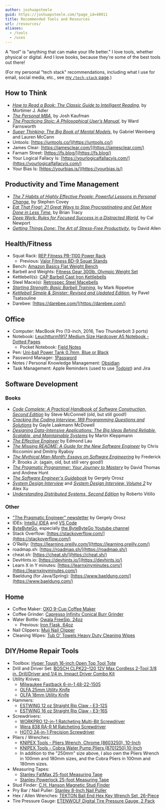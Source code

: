 ```yaml
---
author: joshuapsteele
guid: https://joshuapsteele.com/?page_id=40911
title: Recommended Tools and Resources
url: /resources/
aliases:
  - /tools
  - /uses
---
```

A "tool" is "anything that can make your life better." I love tools, whether physical or digital. And I love books, because they're some of the best tools out there!

(For my personal "tech stack" recommendations, including what I use for email, social media, etc., see [my `/tech-stack` page](/tech-stack/).)

## How to Think

- [_How to Read a Book: The Classic Guide to Intelligent Reading_](https://amzn.to/3tf34fD), by Mortimer J. Adler
- [_The Personal MBA_](https://personalmba.com/), by Josh Kaufman
- [_The Practicing Stoic: A Philosophical User’s Manual_](https://amzn.to/3UnCCwi), by Ward Farnsworth
- [_Super Thinking: The Big Book of Mental Models_](https://amzn.to/3Tq7ACK), by Gabriel Weinberg and Lauren McCann
- Untools: [https://untools.co/](https://untools.co/)
- James Clear: [https://jamesclear.com/](https://jamesclear.com/)
- Farnam Street: [https://fs.blog/](https://fs.blog/)
- Your Logical Fallacy Is: [https://yourlogicalfallacyis.com/](https://yourlogicalfallacyis.com/)
- Your Bias Is: [https://yourbias.is/](https://yourbias.is/)

## Productivity and Time Management

- [_The 7 Habits of Highly Effective People: Powerful Lessons in Personal Change_](http://amzn.to/2FXQM1n), by Stephen Covey
- [_Eat That Frog!: 21 Great Ways to Stop Procrastinating and Get More Done in Less Time_](http://amzn.to/2DzEFco), by Brian Tracy
- [_Deep Work: Rules for Focused Success in a Distracted World_](http://amzn.to/2DotWhU), by Cal Newport
- [_Getting Things Done: The Art of Stress-Free Productivity_](http://amzn.to/2DxVkhi), by David Allen

## Health/Fitness

- Squat Rack: [REP Fitness PR-1100 Power Rack](https://repfitness.com/products/pr-1100-power-rack?variant=41268793835678&currency=USD&utm_medium=product_sync&utm_source=google&utm_content=sag_organic&utm_campaign=sag_organic&gad_source=1&gbraid=0AAAAADGahfSVB3Fm46rsTlYrlFDFoYvQW&gclid=CjwKCAjwyo60BhBiEiwAHmVLJeL6t8gJJ4FwALzzSBjuRmv7mkM5U42NnxtUn2mHjYaA7pHiw55FpRoCy_sQAvD_BwE)
  - Previous: [Valor Fitness BD–9 Squat Stands](https://amzn.to/3UCxeVS)
- Bench: [Amazon Basics Flat Weight Bench](https://amzn.to/3EiGRE1)
- Barbell and Weights: [Fitness Gear 300lb. Olympic Weight Set](https://www.dickssportinggoods.com/p/fitness-gear-300-lbolympic-weight-set-16fgeu300lbstwth7brb/16fgeu300lbstwth7brb)
- Kettlebell(s): [CAP Barbell Cast Iron Kettlebells](https://amzn.to/3EfZhFb)
- Steel Mace(s): [Retrospec Steel Macebells](https://amzn.to/3JcIXXN)
- [_Starting Strength: Basic Barbell Training_](https://amzn.to/3fLhgdt), by Mark Rippetoe
- [_Kettlebell Simple & Sinister: Revised and Updated Edition_](https://amzn.to/3fSoU5O), by Pavel Tsatsouline
- Darebee: [https://darebee.com/](https://darebee.com/)

## Office

- Computer: MacBook Pro (13-inch, 2016, Two Thunderbolt 3 ports)
- Notebook: [Leuchtturm1917 Medium Size Hardcover A5 Notebook - Dotted Pages](http://amzn.to/2tvaejo)
  - Pocket Notebook: [Field Notes](https://www.amazon.com/dp/B071Y41YY3?th=1&linkCode=ll1&tag=joshuapsteele-20&linkId=abb7ce32fcb4b3209937dd5e358b191b&language=en_US&ref_=as_li_ss_tl)
- Pen: [Uni-ball Power Tank 0.7mm, Blue or Black](https://amzn.to/3DROD6d)
- Password Manager: [1Password](https://1password.com/)
- Notes / Personal Knowledge Management: [Obsidian](https://obsidian.md/)
- Task Management: Apple Reminders (used to use [Todoist](https://todoist.com/)) and Jira

## Software Development

### Books

- [_Code Complete: A Practical Handbook of Software Construction, Second Edition_](https://amzn.to/3hkLzYF) by Steve McConnell (old, but still good!)
- [_Cracking the Coding Interview: 189 Programming Questions and Solutions_](https://amzn.to/4oaQcTf) by Gayle Laakmann McDowell
- [_Designing Data-Intensive Applications: The Big Ideas Behind Reliable, Scalable, and Maintainable Systems_](https://amzn.to/3U6FOhr) by Martin Kleppmann
- [_The Effective Engineer_](https://amzn.to/3JK2gbg) by Edmond Lau
- [_The Missing README: A Guide for the New Software Engineer_](https://amzn.to/44qx0pO) by Chris Riccomini and Dmitriy Ryaboy
- [_The Mythical Man-Month: Essays on Software Engineering_](https://amzn.to/3U6FDmh) by Frederick P. Brooks Jr. (again, old, but still very good!)
- [_The Pragmatic Programmer: Your Journey to Mastery_](https://amzn.to/3FZSYXO) by David Thomas and Andrew Hunt
- [_The Software Engineer's Guidebook_](https://amzn.to/4mFRXX5) by Gergely Orosz
- [_System Design Interview_](https://amzn.to/4mdgNhb) and [_System Design Interview, Volume 2_](https://amzn.to/47aWLPt) by Alex Xu
- [_Understanding Distributed Systems, Second Edition_](https://amzn.to/4og0dyq) by Roberto Vitillo

### Other
- ["The Pragmatic Engineer" newsletter](https://newsletter.pragmaticengineer.com/) by Gergely Orosz
- IDEs: [IntelliJ IDEA](https://www.jetbrains.com/idea/) and [VS Code](https://code.visualstudio.com)
- [ByteByteGo](https://bytebytego.com/), especially [the ByteByteGo Youtube channel](https://www.youtube.com/channel/UCZgt6AzoyjslHTC9dz0UoTw)
- Stack Overflow: [https://stackoverflow.com/](https://stackoverflow.com/)
- O’Reilly: [https://learning.oreilly.com/](https://learning.oreilly.com/)
- roadmap.sh: [https://roadmap.sh/](https://roadmap.sh/)
- cheat.sh: [https://cheat.sh/](https://cheat.sh/)
- DevHints.io: [https://devhints.io/](https://devhints.io/)
- Learn X in Y minutes: [https://learnxinyminutes.com/](https://learnxinyminutes.com/)
- Baeldung (for Java/Spring): [https://www.baeldung.com/](https://www.baeldung.com/)

## Home

- Coffee Maker: [OXO 9-Cup Coffee Maker](https://www.oxo.com/barista-brain-9-cup-coffee-maker.html)
- Coffee Grinder: [Capresso Infinity Conical Burr Grinder](https://amzn.to/3EfZnN3)
- Water Bottle: [Owala FreeSip, 24oz](https://www.amazon.com/Owala-Insulated-Stainless-Steel-Push-Button-Marshmallow/dp/B085DV8T75?dib=eyJ2IjoiMSJ9.jyz4aQCTrB-MYW24efNzMcCXRi7l5NPz8zJAF6dbswjzC0bH9SgIVU52Os-9WlHzUy23H8dXIAsizb3v8ABdcaFiBtBuipnSdJDbTdGCBwNI-hfeaB9Mw6PcOqkf6muspX0A1pklt5nLyzuPqN6Pkc0-TdglgAZGAMYQ1cI338Is9znTbWFF2IBvrXAjwBYlcRoEEaxFJmDzo7L7YsDUnSoLoa-uUsdnfY57WE0hC_el5JmxJZ2igQMDnhXT1_rawxlLCMwAVF3y_zhdoihImm1Xbd6HrWgm0ImUNhTI7v4.m0kOfw2w351tOzMTeGnA4r3kXReh33NeHhZWyjdCxrU&dib_tag=se&hvadid=570597068294&hvdev=c&hvlocphy=9015124&hvnetw=g&hvqmt=e&hvrand=2727167960365447975&hvtargid=kwd-1094615620699&hydadcr=19109_13375463&keywords=owala+24+oz&qid=1719953416&sr=8-1&linkCode=ll1&tag=joshuapsteele-20&linkId=52eb1f83f6b7b244017e4dd27f0eb4b9&language=en_US&ref_=as_li_ss_tl)
  - Previous: [Iron Flask, 64oz](https://amzn.to/3tkbBOl)
- Nail Clippers: [Muji Nail Clipper](https://www.amazon.com/dp/B00ECPRRIC?&linkCode=ll1&tag=joshuapsteele-20&linkId=78c66778226bc3838f43d50a3d0d6ac9&language=en_US&ref_=as_li_ss_tl)
- Cleaning Wipes: [Tub O' Towels Heavy Duty Cleaning Wipes](https://www.amazon.com/dp/B00022W4ZU?&linkCode=ll1&tag=joshuapsteele-20&linkId=45617e28ba4dd2c7dea9084447edab7c&language=en_US&ref_=as_li_ss_tl)

## DIY/Home Repair Tools

- Toolbox: [Hyper Tough 16-inch Open Top Tool Tote](https://www.walmart.com/ip/Hyper-Tough-16-inch-Open-Top-Tool-Tote/3183302817)
- Drill and Driver Set: [BOSCH CLPK22–120 12V Max Cordless 2-Tool 3/8 in. Drill/Driver and 1/4 in. Impact Driver Combo Kit](https://amzn.to/3ZMf6wm)
- Utility Knives: 
  - [Milwaukee Fastback 6-in-1 48-22-1505](https://www.homedepot.com/p/Milwaukee-FASTBACK-6-in-1-Folding-Utility-Knives-with-General-Purpose-Blade-48-22-1505/313736993)
  - [OLFA 25mm Utility Knife](https://amzn.to/4fm9CQ0)
  - [OLFA 18mm Utility Knife](https://amzn.to/4fhzrRp)
- Hammers: 
  - [ESTWING 12 oz Straight Rip Claw - E3-12S](https://www.amazon.com/Estwing-Hammer-Straight-Smooth-Reduction/dp/B0002YWCHS?crid=PVFGWEWC3P8&dib=eyJ2IjoiMSJ9.0kPIudBwQ69077p5NsA2PAXB-xFYzF_TfsneR0K0VOAEzA3E5xihbHEPkwaRbn_eYZllzTSW05VaRnAY9QlNlSFoRy2vOk5KA69nxL_M4VeGTQcWiY47BSUYusbIqvoq76QAsKnt6lIHTG9dXy7CdyGLAfp5O7LZK3ukCLTiyBojDisWSHODsXbugdLZUyTc2rsOFS7eQiMvaMWoh6avrL-q2pF35bx_w8LBRZYH3jJwsK4H8D8atGU1R5PhNxLyzC649B7h9Iie9yzUAePOXWtTLzs6Lqaab_BOj8LwRX8.UFwnQQC07Coun2uSYJlJfNw0dA-M3toVRIGIweI_Jc0&dib_tag=se&keywords=estwing%2B12oz%2Bhammer&qid=1719953947&sprefix=estwing%2B12oz%2Bhammer%2Caps%2C123&sr=8-1&th=1&linkCode=ll1&tag=joshuapsteele-20&linkId=555159c3ae98d06c7a0083fed71d5e52&language=en_US&ref_=as_li_ss_tl)
  - [ESTWING 16 oz Straight Rip Claw - E3-16S](https://amzn.to/3X8RLDQ)
- Screwdrivers: 
  - [WORKPRO 12-in-1 Ratcheting Multi-Bit Screwdriver](https://www.amazon.com/dp/B0761K3H82?amp=&crid=1F4VBUZP08GZB&amp=&sprefix=workpro+rat&linkCode=ll1&tag=joshuapsteele-20&linkId=bd6578ba4dc79cabbd7cb430f74d74dc&language=en_US&ref_=as_li_ss_tl)
  - [Wera 838 RA-R M Ratcheting Screwdriver](https://amzn.to/3UKb1Yo)
  - [HOTO 24-in-1 Precision Screwdriver](https://amzn.to/4enkfAW)
- Pliers / Wrenches:
  - [KNIPEX Tools - Pliers Wrench, Chrome (8603250), 10-Inch](https://amzn.to/3Jissd3)
  - [KNIPEX Tools - Cobra Water Pump Pliers (8701250),10-Inch](https://www.amazon.com/Knipex-8701250-10-Inch-Cobra-Pliers/dp/B000X4J2H0?crid=2O0CSXVIHLPKZ&dib=eyJ2IjoiMSJ9.e1jTg0yp5P4nUnL39gQs8mSVe4G_tQBchMOV5R_pewBTMni2_YNFivR72FaXKFy4_i3xd6r6sv9tRKq3YZbp-VceAlmRW1CS6F_ag1Uy2ChyNsIaXlAzTAgYNzVZSiqYWUqOp0U0FK8Hu26t-ZSGUmi4QSzuhb0M80hwHxhWKoKxg7DJpapV8yhksIaD-eMPE3SnaEd6ItuiOs50LoRKkL-wuPRPxNDI97Fi8meh8lwRf55Vj3v7Pc75nprZUelo96k2ekLflhfDXivpzq7QdlLIgBEGAgkmRNbTbwLRNIk.9lmuOedLB4UlaLpp3Zo6GQDEPyNm2FqSZxHMAK1BczM&dib_tag=se&keywords=Knipex%2Bcobras%2B250&qid=1719954307&sprefix=knipex%2Bcobra%2B250%2Caps%2C115&sr=8-1&th=1&linkCode=ll1&tag=joshuapsteele-20&linkId=8c772411a4e1a69f6d60edae571906a2&language=en_US&ref_=as_li_ss_tl)
  - In addition to the "250mm" size above, I also own the Pliers Wrench in 100mm and 180mm sizes, and the Cobra Pliers in 100mm and 180mm sizes.
- Measuring Tapes: 
  - [Stanley FatMax 25-foot Measuring Tape](https://www.amazon.com/Stanley-Tools-33-725-25-Feet-Measure/dp/B00002PV66?crid=2UVH1TQU7TXGU&dib=eyJ2IjoiMSJ9.iOUNvqkiZp0p7TlI_EJ9r0XBYr968uSdy6qX-cTUt3be9snjaF8ewFu-AFDrdphcSq4XU4U2WOCl4I1DJTwP321n1-NHc5HutIJMCzQ5NhvMCjBTdmgUT1wdkWS9Dl29Y5K0zbB-Yfx4LGMovayFJbesB0M828lGc_D6OR0gZu9p95dgfZu0Y5_5C5P4pjrwC5pl6auYhMlADDju4ZYElGI4i10H95WLDM7upfWXGwhmiYXDSdceJUs7G0dLypaejfhkaxqbRzxMWuJlVFQsd82XzXezP0-uqcGCuq-TDFc.CvkQ24qgzcDBkkZiVQcRjMs_5rDAWGLygiw9bq-gITY&dib_tag=se&keywords=stanley%2Bfatmax%2B25&qid=1719954257&sprefix=stanley%2Bfatmax%2B25%2Caps%2C168&sr=8-3&th=1&linkCode=ll1&tag=joshuapsteele-20&linkId=cb2dd68ea98a50801235fbdd3a7e3855&language=en_US&ref_=as_li_ss_tl)
  - [Stanley Powerlock 25-foot Measuring Tape](https://amzn.to/3Xhk03y)
- Stud Finder: [C.H. Hanson Magnetic Stud Finder](https://amzn.to/3NxMqD2)
- Pry Bar / Nail Puller: [Stanley 8-Inch Nail Puller](https://amzn.to/3Nx5jWH)
- Hex / Allen Wrenches: [TEKTON Ball End Hex Key Wrench Set, 26-Piece](https://amzn.to/3Nx5jWH)
- Tire Pressure Gauge: [ETENWOLF Digital Tire Pressure Gauge, 2 Pack](https://www.amazon.com/dp/B0CKYZB8KL?th=1&linkCode=ll1&tag=joshuapsteele-20&linkId=9abd90ed86a0d15efb6944d8e57df839&language=en_US&ref_=as_li_ss_tl)
